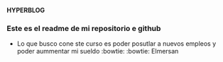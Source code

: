 **HYPERBLOG**
### Este es el readme de mi repositorio e github

- Lo que busco cone ste curso es poder posutlar a nuevos empleos y poder aummentar mi sueldo :bowtie: :bowtie:
Elmersan